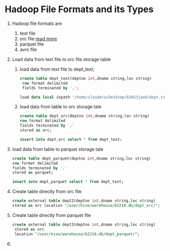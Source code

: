 # Hadoop File Formats and its Types

1. Hadoop file formats are
    1. text file
    2. orc file [read more](https://cwiki.apache.org/confluence/display/hive/languagemanual+orc)
    3. parquet file
    4. avro file
2. Load data from text file to orc file storage table
    1. load data from text file to dept_text;
        ``` sql
        create table dept_text(deptno int,dname string,loc string)
         row format delimited
         fields terminated by ',';
        ```
        ``` sql
        load data local inpath '/home/cloudera/Desktop/b2023jand/dept.txt into table dept_text;

        ```
    2. load data from table to orc storage tale
        ``` sql
        create table dept_orc(deptno int,dname string,loc string)
        row format delimited
        fields terminated by ','
        stored as orc;
        ```
        ``` sql 
        insert into dept_orc select * from dept_text;
        ```
3.  load data from table to parquet storage tale

    ``` sql
    create table dept_parquet(deptno int,dname string,loc string)
    row format delimited
    fields terminated by ','
    stored as parquet;
    ```
    ``` sql 
    insert into dept_parquet select * from dept_text;
    ```
4. Create table directly from orc file

    ``` sql
    create external table dept2(deptno int,dname string,loc string)
    stored as orc location "/user/hive/warehouse/b2210.db/dept_orc/";    
    ```
5. Create table directly from parquet file

    ``` sql
    create external table dept3(deptno int,dname string,loc string)
     stored as orc
     location "/user/hive/warehouse/b2210.db/dept_parquet/";
    ```
6. 
